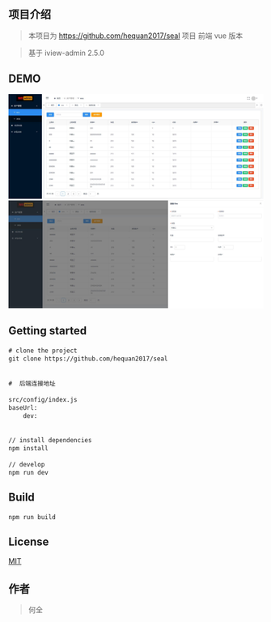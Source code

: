 ## 项目介绍

> 本项目为 https://github.com/hequan2017/seal 项目 前端 vue 版本

> 基于 iview-admin 2.5.0

## DEMO

![demo1](src/assets/demo/demo1.jpg)
![demo2](src/assets/demo/demo2.jpg)

## Getting started

```bush
# clone the project
git clone https://github.com/hequan2017/seal


#  后端连接地址

src/config/index.js
baseUrl:
    dev:


// install dependencies
npm install

// develop
npm run dev
```

## Build

```bush
npm run build
```

## License

[MIT](http://opensource.org/licenses/MIT)

## 作者

> 何全
